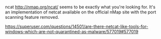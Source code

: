 ncat http://nmap.org/ncat/ seems to be exactly what you're looking for. It's an implementation of netcat available on the official nMap site with the port scanning feature removed.

https://superuser.com/questions/14501/are-there-netcat-like-tools-for-windows-which-are-not-quarantined-as-malware/577019#577019
